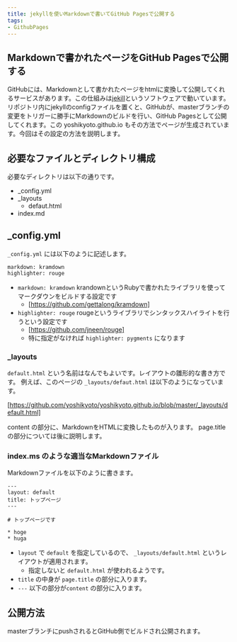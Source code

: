 ```yaml
---
title: jekyllを使いMarkdownで書いてGitHub Pagesで公開する
tags:
- GithubPages
---
```


## Markdownで書かれたページをGitHub Pagesで公開する

GitHubには、Markdownとして書かれたページをhtmlに変換して公開してくれるサービスがあります。この仕組みは[jekill](https://jekyllrb.com/)というソフトウェアで動いています。リポジトリ内にjekyllのconfigファイルを置くと、GitHubが、masterブランチの変更をトリガーに勝手にMarkdownのビルドを行い、GitHub Pagesとして公開してくれます。この yoshikyoto.github.io もその方法でページが生成されています。今回はその設定の方法を説明します。


## 必要なファイルとディレクトリ構成

必要なディレクトリは以下の通りです。

* _config.yml
* _layouts
  * defaut.html
* index.md

## _config.yml

`_config.yml` には以下のように記述します。

```
markdown: kramdown
highlighter: rouge
```

* `markdown: kramdown` krandownというRubyで書かれたライブラリを使ってマークダウンをビルドする設定です
  * [https://github.com/gettalong/kramdown]
* `highlighter: rouge` rougeというライブラリでシンタックスハイライトを行うという設定です
  * [https://github.com/jneen/rouge]
  * 特に指定がなければ `highlighter: pygments` になります

### _layouts

`default.html` という名前はなんでもよいです。レイアウトの雛形的な書き方です。
例えば、このページの `_layouts/defaut.html` は以下のようになっています。

[https://github.com/yoshikyoto/yoshikyoto.github.io/blob/master/_layouts/default.html]

content の部分に、MarkdownをHTMLに変換したものが入ります。
page.title の部分については後に説明します。


### index.ms のような適当なMarkdownファイル

Markdownファイルを以下のように書きます。

```
---
layout: default
title: トップページ
---

# トップページです

* hoge
* huga
```

* `layout` で `default` を指定しているので、 `_layouts/default.html` というレイアウトが適用されます。
  * 指定しないと `default.html` が使われるようです。
* `title` の中身が `page.title` の部分に入ります。
* `---` 以下の部分が`content` の部分に入ります。

## 公開方法

masterブランチにpushされるとGitHub側でビルドされ公開されます。

